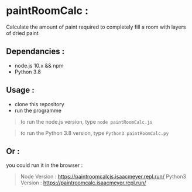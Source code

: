 # paintRoomCalc :
Calculate the amount of paint required to completely fill a room with layers of dried paint

## Dependancies :
* node.js 10.x && npm
* Python 3.8

## Usage :
* clone this repository
* run the programme

> to run the node.js version, type `node paintRoomCalc.js`

> to run the Python 3.8 version, type `Python3 paintRoomCalc.py`

## Or :
you could run it in the browser :
> Node Version : https://paintroomcalcjs.isaacmeyer.repl.run/
> Python3 Version : https://paintroomcalc.isaacmeyer.repl.run/


